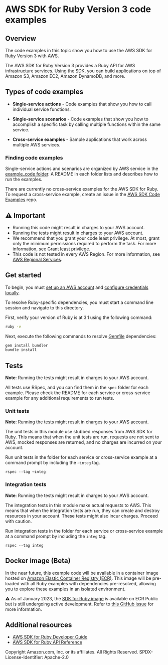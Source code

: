 # AWS SDK for Ruby Version 3 code examples
## Overview
The code examples in this topic show you how to use the AWS SDK for Ruby Version 3 with AWS. 

The AWS SDK for Ruby Version 3 provides a Ruby API for AWS infrastructure services. Using the SDK, you can build applications on top of Amazon S3, Amazon EC2, Amazon DynamoDB, and more.

## Types of code examples
* **Single-service actions** - Code examples that show you how to call individual service functions.

* **Single-service scenarios** - Code examples that show you how to accomplish a specific task by calling multiple functions within the same service.

* **Cross-service examples** - Sample applications that work across multiple AWS services.

### Finding code examples

Single-service actions and scenarios are organized by AWS service in the 
[example_code folder](example_code). A README in each folder lists and describes how 
to run the examples.

There are currently no cross-service examples for the AWS SDK for Ruby.
To request a cross-service example, create an issue in the 
[AWS SDK Code Examples](https://github.com/awsdocs/aws-doc-sdk-examples/) repo.

## ⚠️ Important
* Running this code might result in charges to your AWS account. 
* Running the tests might result in charges to your AWS account.
*  We recommend that you grant your code least privilege. At most, grant only the minimum permissions required to perform the task. For more information, see [Grant least privilege](https://docs.aws.amazon.com/IAM/latest/UserGuide/best-practices.html#grant-least-privilege). 
* This code is not tested in every AWS Region. For more information, see [AWS Regional Services](https://aws.amazon.com/about-aws/global-infrastructure/regional-product-services).

## Get started

To begin, you must [set up an AWS account](../README.md#prerequisites-for-all-aws-sdks) and [configure credentials locally](../README.md#configuring-the-aws-sdks).

To resolve Ruby-specific dependencies, you must start a command line session and navigate to this directory.

First, verify your version of Ruby is at 3.1 using the following command:
```bash
ruby -v
```

Next, execute the following commands to resolve [Gemfile](Gemfile) dependencies:
```bash
gem install bundler
bundle install
```

## Tests
**Note**: Running the tests might result in charges to your AWS account.

All tests use RSpec, and you can find them in the `spec` folder for each example. Please check the README for each service or cross-service example for any additional requirements to run tests.

### Unit tests
**Note**: Running the tests might result in charges to your AWS account.

The unit tests in this module use stubbed responses from AWS SDK for Ruby. 
This means that when the unit tests are run, requests are not sent to AWS, 
mocked responses are returned, and no charges are incurred on your account.

Run unit tests in the folder for each service or cross-service example at a command 
prompt by including the `~integ` tag.

```
rspec --tag ~integ
```

### Integration tests
**Note**: Running the tests might result in charges to your AWS account.

The integration tests in this module make actual requests to AWS. This means that when the integration tests are run, they can create and destroy resources in your account. These tests might also incur charges. Proceed with caution.

Run integration tests in the folder for each service or cross-service example at a 
command prompt by including the `integ` tag.

```
rspec --tag integ
```

## Docker image (Beta)
In the near future, this example code will be available in a container image
hosted on [Amazon Elastic Container Registry (ECR)](https://docs.aws.amazon.com/AmazonECR/latest/userguide/what-is-ecr.html). This image will be pre-loaded
with all Ruby examples with dependencies pre-resolved, allowing you to explore
these examples in an isolated environment.

⚠️ As of January 2023, the [SDK for Ruby image](https://gallery.ecr.aws/aws-docs-sdk-examples/ruby) is available on ECR Public but is still
undergoing active development. Refer to
[this GitHub issue](https://github.com/awsdocs/aws-doc-sdk-examples/issues/4124)
for more information. 

## Additional resources
 
* [AWS SDK for Ruby Developer Guide](https://docs.aws.amazon.com/sdk-for-ruby/v3/developer-guide/welcome.html)
* [AWS SDK for Ruby API Reference](https://docs.aws.amazon.com/sdk-for-ruby/v3/api/)


Copyright Amazon.com, Inc. or its affiliates. All Rights Reserved. SPDX-License-Identifier: Apache-2.0
